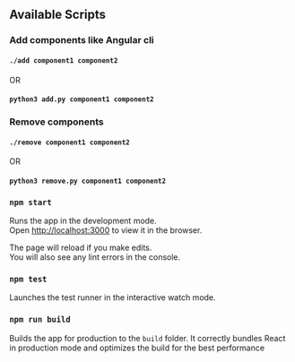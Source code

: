 ## Available Scripts

### Add components like Angular cli
#### `./add component1 component2`
 OR
#### `python3 add.py component1 component2`

### Remove components
#### `./remove component1 component2`
 OR
#### `python3 remove.py component1 component2`

### `npm start`

Runs the app in the development mode.<br>
Open [http://localhost:3000](http://localhost:3000) to view it in the browser.

The page will reload if you make edits.<br>
You will also see any lint errors in the console.

### `npm test`

Launches the test runner in the interactive watch mode.

### `npm run build`

Builds the app for production to the `build` folder.
It correctly bundles React in production mode and optimizes the build for the best performance
